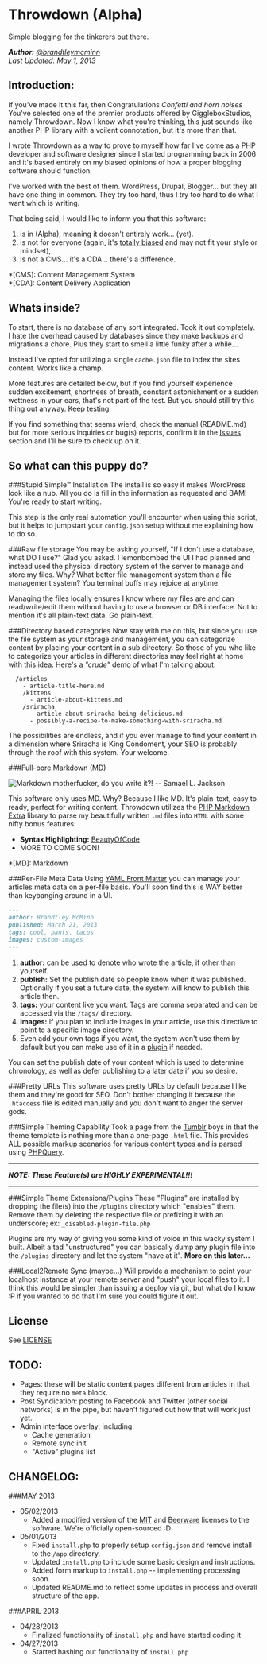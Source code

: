 Throwdown (Alpha)
=================

Simple blogging for the tinkerers out there.

_**Author:** [@brandtleymcminn](https://twitter.com/brandtleymcminn)_<br>
_Last Updated: May 1, 2013_


Introduction:
-------------

If you've made it this far, then Congratulations *Confetti and horn noises* You've selected one of the premier products offered by GiggleboxStudios, namely Throwdown. Now I know what you're thinking, this just sounds like another PHP library with a voilent connotation, but it's more than that.

I wrote Throwdown as a way to prove to myself how far I've come as a PHP developer and software designer since I started programming back in 2006 and
it's based entirely on my biased opinions of how a proper blogging software should function.

I've worked with the best of them. WordPress, Drupal, Blogger... but they all have one thing in common. They try too hard, thus I try too hard to do what I want which is writing.

That being said, I would like to inform you that this software:

1. is in (Alpha), meaning it doesn't entirely work... (yet).
2. is not for everyone (again, it's [totally biased](http://www.fxnetworks.com/totallybiased) and may not fit your style or mindset),
3. is not a CMS... it's a CDA... there's a difference.

*[CMS]: Content Management System<br>
*[CDA]: Content Delivery Application


Whats inside?
-------------

To start, there is no database of any sort integrated. Took it out completely. I hate the overhead caused by databases since they make backups and migrations a chore. Plus they start to smell a little funky after a while...

Instead I've opted for utilizing a single `cache.json` file to index the sites content. Works like a champ.

More features are detailed below, but if you find yourself experience sudden excitement, shortness of breath, constant astonishment or a sudden wettness in your ears, that's not part of the test. But you should still try this thing out anyway. Keep testing.

If you find something that seems wierd, check the manual (README.md) but for more serious inquiries or bug(s) reports, confirm it in the [Issues](https://github.com/GiggleboxStudios/Throwdown/issues) section and I'll be sure to check up on it.


So what can this puppy do?
--------------------------

###Stupid Simple&trade; Installation
The install is so easy it makes WordPress look like a nub. All you do is fill in the information as requested and BAM! You're ready to start writing.

This step is the only real automation you'll encounter when using this script, but it helps to jumpstart your `config.json` setup without me explaining how to do so.


###Raw file storage
You may be asking yourself, "If I don't use a database, what DO I use?" Glad you asked. I lemonbombed the UI I had planned and instead used the physical directory system of the server to manage and store my files. Why? What better file management system than a file management system? You terminal buffs may rejoice at anytime.

Managing the files locally ensures I know where my files are and can read/write/edit them without having to use a browser or DB interface. Not to mention it's all plain-text data. Go plain-text.


###Directory based categories
Now stay with me on this, but since you use the file system as your storage and management, you can categorize content by placing your content in a sub directory. So those of you who like to categorize your articles in different directories may feel right at home with this idea. Here's a _"crude"_ demo of what I'm talking about:

```
  /articles
    - article-title-here.md
    /kittens
      - article-about-kittens.md
    /sriracha
      - article-about-sriracha-being-delicious.md
      - possibly-a-recipe-to-make-something-with-sriracha.md
```

The possibilities are endless, and if you ever manage to find your content in a dimension where Sriracha is King Condoment, your SEO is probably through the roof with this system. Your welcome.


###Full-bore Markdown (MD)

![Markdown motherfucker, do you write it?! -- Samael L. Jackson](http://giggleboxstudios.net/_github/throwdown/readme-markdownmother-orig.jpg "Samuel L. Jackson suggests you start using Markdown.")

This software only uses MD. Why? Because I like MD. It's plain-text, easy to ready, perfect for writing content. Throwdown utilizes the [PHP Markdown Extra]() library to parse my beautifully written `.md` files into `HTML` with some nifty bonus features:

- **Syntax Highlighting:** [BeautyOfCode](http://startbigthinksmall.wordpress.com/2008/10/30/beautyofcode-jquery-plugin-for-syntax-highlighting/)
- MORE TO COME SOON!

*[MD]: Markdown


###Per-File Meta Data
Using [YAML Front Matter](https://github.com/Blaxus/YAML-FrontMatter) you can manage your articles meta data on a per-file basis. You'll soon find this is WAY better than keybanging around in a UI.

```markdown
---
author: Brandtley McMinn
published: March 21, 2013
tags: cool, pants, tacos
images: custom-images
---
```

1. **author:** can be used to denote who wrote the article, if other than yourself.
2. **publish:** Set the publish date so people know when it was published. Optionally if you set a future date, the system will know to publish this article then.
3. **tags:** your content like you want. Tags are comma separated and can be accessed via the `/tags/` directory.
4. **images:** if you plan to include images in your article, use this directive to point to a specific image directory.
5. Even add your own tags if you want, the system won't use them by default but you can make use of it in a [plugin](#plugins-maybe) if needed.

You can set the publish date of your content which is used to determine chronology, as well as defer publishing to a later date if you so desire.


###Pretty URLs
This software uses pretty URLs by default because I like them and they're good for SEO. Don't bother changing it because the `.htaccess` file is edited manually and you don't want to anger the server gods.


###Simple Theming Capability
Took a page from the [Tumblr]() boys in that the theme template is nothing more than a one-page `.html` file. This provides ALL possible markup scenarios for various content types and is parsed using [PHPQuery]().


---

_**NOTE: These Feature(s) are HIGHLY EXPERIMENTAL!!!**_

---

###Simple Theme Extensions/Plugins
These "Plugins" are installed by dropping the file(s) into the `/plugins` directory which "enables" them. Remove them by deleting the respective file or prefixing it with an underscore; ex: `_disabled-plugin-file.php`

Plugins are my way of giving you some kind of voice in this wacky system I built. Albeit a tad "unstructured" you can basically dump any plugin file into the `/plugins` directory and let the system "have at it". **More on this later...**



###Local2Remote Sync (maybe...)
Will provide a mechanism to point your localhost instance at your remote server and "push" your local files to it. I think this would be simpler than issuing a deploy via git, but what do I know :P if you wanted to do that I'm sure you could figure it out.


License
-------

See [LICENSE](https://github.com/GiggleboxStudios/Throwdown/blob/master/LICENSE)



TODO:
-----

- Pages: these will be static content pages different from articles in that they require no `meta` block.
- Post Syndication: posting to Facebook and Twitter (other social networks) is in the pipe, but haven't figured out how that will work just yet.
- Admin interface overlay; including:
    - Cache generation
    - Remote sync init
    - "Active" plugins list


CHANGELOG:
----------

###MAY 2013
- 05/02/2013
    * Added a modified version of the [MIT](http://opensource.org/licenses/MIT) and [Beerware](http://en.wikipedia.org/wiki/Beerware) licenses to the software. We're officially open-sourced :D
- 05/01/2013
    * Fixed `install.php` to properly setup `config.json` and remove install to the `/app` directory.
    * Updated `install.php` to include some basic design and instructions.
    * Added form markup to `install.php` -- implementing processing soon.
    * Updated README.md to reflect some updates in process and overall structure of the app.

###APRIL 2013
- 04/28/2013
    * Finalized functionality of `install.php` and have started coding it
- 04/27/2013
    * Started hashing out functionality of `install.php`
